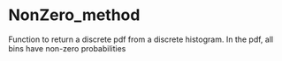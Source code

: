 # NonZero_method
Function to return a discrete pdf from a discrete histogram. In the pdf, all bins have non-zero probabilities
